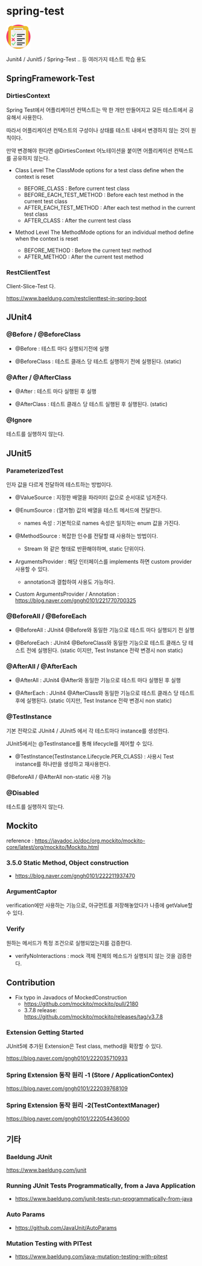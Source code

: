 # spring-test

![logo](/doc/img/test.png)

Junit4 / Junit5 / Spring-Test .. 등 여러가지 테스트 학습 용도


## SpringFramework-Test

### DirtiesContext

Spring Test에서 어플리케이션 컨텍스트는 딱 한 개만 만들어지고 모든 테스트에서 공유해서 사용한다. 

따라서 어플리케이션 컨텍스트의 구성이나 상태를 테스트 내에서 변경하지 않는 것이 원칙이다. 

만약 변경해야 한다면 @DirtiesContext 어노테이션을 붙이면 어플리케이션 컨텍스트를 공유하지 않는다. 


- Class Level
The ClassMode options for a test class define when the context is reset
  - BEFORE_CLASS : Before current test class
  - BEFORE_EACH_TEST_METHOD : Before each test method in the current test class
  - AFTER_EACH_TEST_METHOD : After each test method in the current test class
  - AFTER_CLASS : After the current test class

- Method Level
The MethodMode options for an individual method define when the context is reset
  - BEFORE_METHOD : Before the current test method
  - AFTER_METHOD : After the current test method

### RestClientTest 

Client-Slice-Test 다. 

https://www.baeldung.com/restclienttest-in-spring-boot 


## JUnit4

### @Before / @BeforeClass

- @Before : 테스트 마다 실행되기전에 실행

- @BeforeClass : 테스트 클래스 당 테스트 실행하기 전에 실행된다. (static)

### @After / @AfterClass

- @After : 테스트 마다 실행된 후 실행

- @AfterClass : 테스트 클래스 당 테스트 실행된 후 실행된다. (static)

### @Ignore

테스트를 실행하지 않는다.

## JUnit5

### ParameterizedTest

인자 값을 다르게 전달하여 테스트하는 방법이다. 

- @ValueSource : 지정한 배열을 파라미터 값으로 순서대로 넘겨준다.

- @EnumSource : (열겨형) 값의 배열을 테스트 메서드에 전달한다.
  - names 속성 : 기본적으로 names 속성은 일치하는 enum 값을 가진다.

- @MethodSource : 복잡한 인수를 전달할 떄 사용하는 방법이다. 
  - Stream<Arguments> 와 같은 형태로 반환해야하며, static 단위이다. 
  
- ArgumentsProvider : 해당 인터페이스를 implements 하면 custom provider 사용할 수 있다. 
  - annotation과 결합하여 사용도 가능하다. 
  

- Custom ArgumentsProvider / Annotation : https://blog.naver.com/gngh0101/221770700325


### @BeforeAll / @BeforeEach

- @BeforeAll : JUnit4 @Before와 동일한 기능으로 테스트 마다 실행되기 전 실행

- @BeforeEach : JUnit4 @BeforeClass와 동일한 기능으로 테스트 클래스 당 테스트 전에 실행된다. (static 이지만, Test Instance 전략 변경시 non static)


### @AfterAll / @AfterEach

- @AfterAll : JUnit4 @After와 동일한 기능으로 테스트 마다 실행된 후 실행

- @AfterEach : JUnit4 @AfterClass와 동일한 기능으로 테스트 클래스 당 테스트 후에 실행된다. (static 이지만, Test Instance 전략 변경시 non static)


### @TestInstance
              
기본 전략으로 JUnit4 / JUnit5 에서 각 테스트마다 instance를 생성한다. 

JUnit5에서는 @TestInstance를 통해 lifecycle를 제어할 수 있다. 
              
- @TestInstance(TestInstance.Lifecycle.PER_CLASS) : 사용시 Test instance를 하나만을 생성하고 재사용한다. 

@BeforeAll / @AfterAll non-static 사용 가능

### @Disabled

테스트를 실행하지 않는다.              
 
## Mockito

reference : https://javadoc.io/doc/org.mockito/mockito-core/latest/org/mockito/Mockito.html

### 3.5.0 Static Method, Object construction
- https://blog.naver.com/gngh0101/222211937470

### ArgumentCaptor

verification에만 사용하는 기능으로, 아규먼트를 저장해놓았다가 나중에 getValue할 수 있다. 


### Verify 

원하는 메서드가 특정 조건으로 실행되었는지를 검증한다. 

- verifyNoInteractions : mock 객체 전체의 메소드가 실행되지 않는 것을 검증한다. 


## Contribution

- Fix typo in Javadocs of MockedConstruction 
    - https://github.com/mockito/mockito/pull/2180
    - 3.7.8 release: https://github.com/mockito/mockito/releases/tag/v3.7.8

### Extension Getting Started

JUnit5에 추가된 Extension은 Test class, method을 확장할 수 있다.

https://blog.naver.com/gngh0101/222035710933


### Spring Extension 동작 원리 -1 (Store / ApplicationContex)

https://blog.naver.com/gngh0101/222039768109

### Spring Extension 동작 원리 -2(TestContextManager)

https://blog.naver.com/gngh0101/222054436000


## 기타 

### Baeldung JUnit
https://www.baeldung.com/junit

### Running JUnit Tests Programmatically, from a Java Application
- https://www.baeldung.com/junit-tests-run-programmatically-from-java


### Auto Params

- https://github.com/JavaUnit/AutoParams


### Mutation Testing with PITest

- https://www.baeldung.com/java-mutation-testing-with-pitest